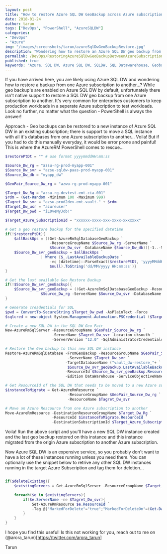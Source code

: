 ```yaml
---
layout: post
title: "How to restore Azure SQL DW GeoBackup across Azure subscriptions.."
date: 2018-01-24
author: tarun
tags: ["DevOps", "PowerShell", "AzureSQLDW"]
categories:
- "DevOps"
- "Azure"
img: "/images/screenshots/tarun/azureSqlDwGeoBackupRestore.jpg"
description: "Wondering how to restore an Azure SQL DW geo backup from one Azure subscription to another, look no further, this blog shows you how to leverage Azure PowerShell to automate the restore of the Azure SQL DW from one Azure subscription to another... "
permalink: /DevOps/RestoringAzureSQlDwGeoBackupBetweenAzureSubscriptions
published: true
keywords: "Azure, SQL DW, Azure SQL DW, SQLDW, SQL Datawarehouse, Geobackup, Restore, Restore Geobackup, Azure Subscription, Geobackup Restore SQL DW between Azure subscriptions, How to restore Azure SQL DW between Azure subscriptions, Automate geobackup restore of SQL DW between Azure subscriptions, PowerShell SQL DW Geobackup restore between Azure subscriptions, Azure PowerShell, Automate backup restore for SQL, Move SQL DW between Azure subscriptions, Azure SQL DW Geobackup restore "
---
```

If you have arrived here, you are likely using Azure SQL DW and wondering how to restore a backup from one Azure subscription to another...? While geo backup's are enabled on Azure SQL DW by default, unfortunately there isn't native support to restore a SQL DW geo backup from one Azure subscription to another. It's very common for enterprises customers to keep production workloads in a seperate Azure subcription to test workloads. Look no further, no matter what the question - PowerShell is always the answer! 
<!--more-->

Approach - Geo backups can be restored to a new instance of Azure SQL DW in an existing subscription; there is support to move a SQL instance with all it's databases from one Azure subscription to another... Voila! But if you had to do this manually everyday, it would be error prone and painful! This is where the AzureRM PowerShell comes to rescue... 


``` PowerShell 
$restorePtDt = "" # use format yyyymmddHH:mm:ss

$Source_Dw_rg = "azsu-rg-prod-myapp-001"
$Source_Dw_svr = "azsu-sqldw-paas-prod-myapp-001"
$Source_Dw_db = "myapp_dw"

$GeoPair_Source_Dw_rg = "azwu-rg-prod-myapp-001"

$Target_Dw_Rg = "azsu-rg-devtest-emt-cia-001"
$rdm = (Get-Random -Minimum 100 -Maximum 999)
$Tagret_Dw_svr = "azsu-prod2dev-emt-vault-" + $rdm
$Target_Dw_usr = "azureuser"
$Target_Dw_pwd = "iL0veMyJob!"

$Target_Azure_SubscriptionId = "xxxxxx-xxxx-xxx-xxxx-xxxxxxx"

# Get a geo restore backup for the specified datetime
if(!$restorePtDt){
    $allBackUps = ((Get-AzureRmSqlDatabaseGeoBackup `
                    -ResourceGroupName $Source_Dw_rg -ServerName `
                    $Source_Dw_svr -DatabaseName $Source_Dw_db))[-1..-500] 
    $Source_Dw_svr_geoBackup = $allBackUps `
                | Where {$_.LastAvailableBackupDate `
                    -eq [datetime]::ParseExact($restorePtDt, 'yyyyMMddHH:mm:ss', `
                    $null).ToString('dd/MM/yyyy HH:mm:ss')}
}

# Get the last available Geo Restore Backup
if(!$Source_Dw_svr_geoBackup){
    $Source_Dw_svr_geoBackup = ((Get-AzureRmSqlDatabaseGeoBackup -ResourceGroupName `
                $Source_Dw_rg -ServerName $Source_Dw_svr -DatabaseName $Source_Dw_db))[-1]
}

# Generate creadentials for SQL 
$pwd = ConvertTo-SecureString $Target_Dw_pwd -AsPlainText -Force
$sqlcred = new-object System.Management.Automation.PSCredential ($Target_Dw_usr, $pwd)

# Create a new SQL DW in the SQL DW Geo Pair 
New-AzureRmSqlServer -ResourceGroupName $GeoPair_Source_Dw_rg `
                     -ServerName $Tagret_Dw_svr -Location uksouth `
                     -ServerVersion "12.0" -SqlAdministratorCredentials  $sqlcred -Verbose

# Restore the Geo backup to this new SQL DW instance
Restore-AzureRmSqlDatabase -FromGeoBackup -ResourceGroupName $GeoPair_Source_Dw_rg `
                            -ServerName $Tagret_Dw_svr `
                           -TargetDatabaseName ("vault_dw-restore_"+ `
                            $Source_Dw_svr_geoBackup.LastAvailableBackupDate.ToString("yyyyMMddHHmmss")) `
                           -ResourceId $Source_Dw_svr_geoBackup.ResourceId `
                           -Edition DataWarehouse -ServiceObjectiveName "DW100" -Verbose

# Get ResourceId of the SQL DW that needs to be moved to a new Azure subscription
$instanceToMigrate = Get-AzureRmResource `
                            -ResourceGroupName $GeoPair_Source_Dw_rg `
                            -ResourceName $Tagret_Dw_svr

# Move an Azure Rescource from one Azure subscription to another 
Move-AzureRmResource -DestinationResourceGroupName $Target_Dw_Rg `
                     -ResourceId $instanceToMigrate.ResourceId `
                     -DestinationSubscriptionId $Target_Azure_SubscriptionId -Force

```

Voila! Run the above script and you'll have a new SQL DW instance created and the last geo backup restored on this instance and this instance migrated from the origin Azure subscription to another Azure subscription. 

Now Azure SQL DW is an expensive service, so you probably don't want to have a lot of these instances running unless you need them. You can optionally use the snippet below to retrive any other SQL DW instances running in the target Azure Subscription and tag them for deletion... 


``` PowerShell 

if($deleteExisting){
    $existingServers = Get-AzureRmSqlServer -ResourceGroupName $Target_Dw_Rg

    foreach($e in $existingServers){
        if($e.ServerName -ne $Tagret_Dw_svr){
            Set-AzureRmResource $e.ResourceId `
            -Tag @{"MarkedForDelete"="true";"MarkedForDeleteOn"=(Get-Date -Format "yyyyMMdd")} -Force
        }
    }
}

```

I hope you find this useful! Is this not working for you, reach out to me on (@arora_tarun)[https://twitter.com/arora_tarun]

Tarun 